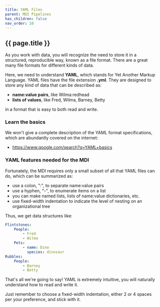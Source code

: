 ```yaml
---
title: YAML Files
parent: MDI Pipelines
has_children: false
nav_order: 10
---
```


## {{ page.title }}

As you work with data, you will recognize
the need to store it in a structured, reproducible way,
known as a file format. There are a great many file formats
for different kinds of data.

Here, we need to understand **YAML**, which
stands for Yet Another Markup Language. YAML files
have the file extension **.yml**.  They are designed to store
any kind of data that can be described as:

- **name:value pairs**, like Wilma:redhead
- **lists of values**, like Fred, Wilma, Barney, Betty

in a format that is easy to both read and write.

### Learn the basics

We won't give a complete description of the YAML 
format specifications, which are abundantly covered on
the internet:

- <https://www.google.com/search?q=YAML+basics>

### YAML features needed for the MDI

Fortunately, the MDI requires only a small
subset of all that YAML files can do, which can be summarized as:

- use a colon, ":", to separate name:value pairs
- use a hyphen, "-", to enumerate items on a list
- you can make named lists, lists of name:value dictionaries, etc.
- use fixed-width indentation to indicate the level of nesting on an organizational tree

Thus, we get data structures like:

```yml
Flintstones:
    People:
        - Fred
        - Wilma
    Pets:
        - name: Dino
          species: dinosaur
Rubbles:
    People:
        - Barney
        - Betty
```

That's all we're going to say! YAML is extremely intuitive, 
you will naturally understand how to read and write it. 

Just remember to choose a fixed-width indentation,
either 2 or 4 spaces per your preference, and stick with it.
